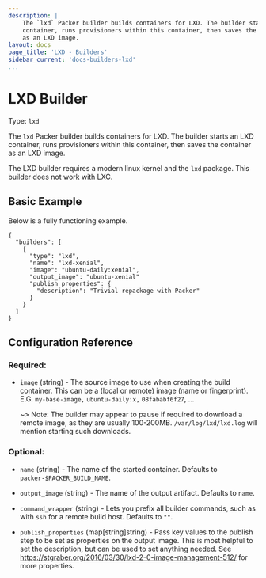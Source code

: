 ```yaml
---
description: |
    The `lxd` Packer builder builds containers for LXD. The builder starts an LXD
    container, runs provisioners within this container, then saves the container
    as an LXD image.
layout: docs
page_title: 'LXD - Builders'
sidebar_current: 'docs-builders-lxd'
...
```


# LXD Builder

Type: `lxd`

The `lxd` Packer builder builds containers for LXD. The builder starts an LXD
container, runs provisioners within this container, then saves the container
as an LXD image.

The LXD builder requires a modern linux kernel and the `lxd` package.
This builder does not work with LXC.

## Basic Example

Below is a fully functioning example.

``` {.javascript}
{
  "builders": [
    {
      "type": "lxd",
      "name": "lxd-xenial",
      "image": "ubuntu-daily:xenial",
      "output_image": "ubuntu-xenial"
      "publish_properties": {
        "description": "Trivial repackage with Packer"
      }
    }
  ]
}
```


## Configuration Reference

### Required:

-  `image` (string) - The source image to use when creating the build
   container. This can be a (local or remote) image (name or fingerprint). E.G.
   `my-base-image,` `ubuntu-daily:x,` `08fababf6f27`, ...

    ~&gt; Note: The builder may appear to pause if required to download
    a remote image, as they are usually 100-200MB. `/var/log/lxd/lxd.log` will
    mention starting such downloads.

### Optional:

-  `name` (string) - The name of the started container. Defaults to
   `packer-$PACKER_BUILD_NAME`.

-  `output_image` (string) - The name of the output artifact. Defaults to
   `name`.

-  `command_wrapper` (string) - Lets you prefix all builder commands, such as
   with `ssh` for a remote build host. Defaults to `""`.

- `publish_properties` (map[string]string) - Pass key values to the publish
   step to be set as properties on the output image. This is most helpful to
   set the description, but can be used to set anything needed.
   See https://stgraber.org/2016/03/30/lxd-2-0-image-management-512/
   for more properties.
